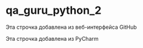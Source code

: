 # qa_guru_python_2

Эта строчка добавлена из веб-интерфейса GitHub

Эта строчка добавлена из PyCharm
